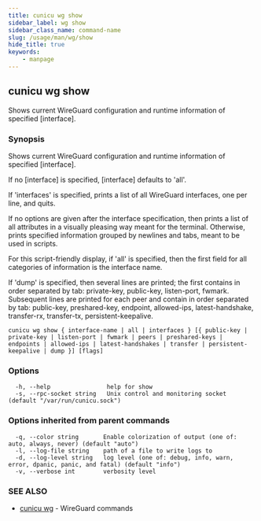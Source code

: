 ```yaml
---
title: cunicu wg show
sidebar_label: wg show
sidebar_class_name: command-name
slug: /usage/man/wg/show
hide_title: true
keywords:
    - manpage
---
```


## cunicu wg show

Shows current WireGuard configuration and runtime information of specified [interface].

### Synopsis

Shows current WireGuard configuration and runtime information of specified [interface].
		
If no [interface] is specified, [interface] defaults to 'all'.

If 'interfaces' is specified, prints a list of all WireGuard interfaces, one per line, and quits.

If no options are given after the interface specification, then prints a list of all attributes in a visually pleasing way meant for the terminal.
Otherwise, prints specified information grouped by newlines and tabs, meant to be used in scripts.

For this script-friendly display, if 'all' is specified, then the first field for all categories of information is the interface name.

If 'dump' is specified, then several lines are printed; the first contains in order separated by tab: private-key, public-key, listen-port, fwmark.
Subsequent lines are printed for each peer and contain in order separated by tab: public-key, preshared-key, endpoint, allowed-ips, latest-handshake, transfer-rx, transfer-tx, persistent-keepalive.

```
cunicu wg show { interface-name | all | interfaces } [{ public-key | private-key | listen-port | fwmark | peers | preshared-keys | endpoints | allowed-ips | latest-handshakes | transfer | persistent-keepalive | dump }] [flags]
```

### Options

```
  -h, --help                help for show
  -s, --rpc-socket string   Unix control and monitoring socket (default "/var/run/cunicu.sock")
```

### Options inherited from parent commands

```
  -q, --color string       Enable colorization of output (one of: auto, always, never) (default "auto")
  -l, --log-file string    path of a file to write logs to
  -d, --log-level string   log level (one of: debug, info, warn, error, dpanic, panic, and fatal) (default "info")
  -v, --verbose int        verbosity level
```

### SEE ALSO

* [cunicu wg](cunicu_wg.md)	 - WireGuard commands


